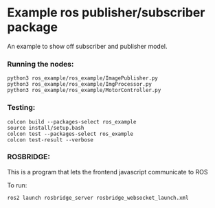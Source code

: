 # Example ros publisher/subscriber package

An example to show off subscriber and publisher model.

### Running the nodes:
~~~
python3 ros_example/ros_example/ImagePublisher.py
python3 ros_example/ros_example/ImgProcessor.py
python3 ros_example/ros_example/MotorController.py
~~~

### Testing:
~~~
colcon build --packages-select ros_example
source install/setup.bash
colcon test --packages-select ros_example
colcon test-result --verbose
~~~

### ROSBRIDGE:
This is a program that lets the frontend javascript communicate to ROS

To run:
```
ros2 launch rosbridge_server rosbridge_websocket_launch.xml
```